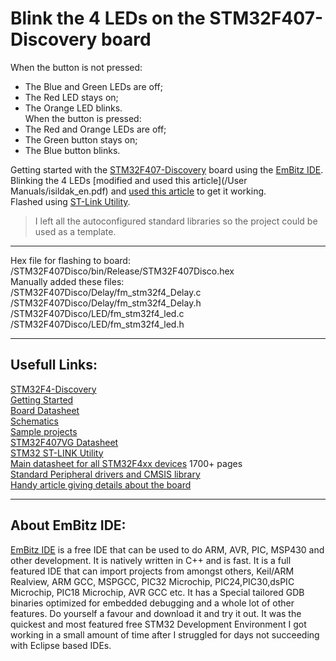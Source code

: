 # Blink the 4 LEDs on the STM32F407-Discovery board  

When the button is not pressed:  
- The Blue and Green LEDs are off;  
- The Red LED stays on;  
- The Orange LED blinks.  
When the button is pressed:  
- The Red and Orange LEDs are off;  
- The Green button stays on;  
- The Blue button blinks.  

Getting started with the [STM32F407-Discovery](https://stm32f4-discovery.net/stm32f4-links/) board using the [EmBitz IDE](https://www.embitz.org/).   Blinking the 4 LEDs [modified and used this article](/User Manuals/isildak_en.pdf) and [used this article](http://www.firmcodes.com/stm32f407-discovery-gpio-tu) to get it working.   
Flashed using [ST-Link Utility](http://www.st.com/en/development-tools/stsw-link004.html). 

>I left all the autoconfigured standard libraries so the project could be used as a template.  

---  
Hex file for flashing to board:  
/STM32F407Disco/bin/Release/STM32F407Disco.hex  
Manually added these files:  
/STM32F407Disco/Delay/fm_stm32f4_Delay.c  
/STM32F407Disco/Delay/fm_stm32f4_Delay.h  
/STM32F407Disco/LED/fm_stm32f4_led.c  
/STM32F407Disco/LED/fm_stm32f4_led.h  


---

## Usefull Links:  
[STM32F4-Discovery](http://www.st.com/web/catalog/tools/FM116/SC959/SS1532/LN1848/PF252419?s_searchtype=partnumber)  
[Getting Started](http://www.st.com/st-web-ui/static/active/en/resource/technical/document/user_manual/DM00037368.pdf)  
[Board Datasheet](http://www.st.com/st-web-ui/static/active/en/resource/technical/document/user_manual/DM00039084.pdf)  
[Schematics](http://www.st.com/st-web-ui/static/active/en/resource/technical/layouts_and_diagrams/schematic_pack/stm32f4discovery_sch.zip)  
[Sample projects](http://www.st.com/web/en/catalog/tools/FM147/CL1794/SC961/SS1743/LN1734/PF257904?s_searchtype=keyword)  
[STM32F407VG Datasheet](http://www.st.com/st-web-ui/static/active/en/resource/technical/document/datasheet/DM00037051.pdf)  
[STM32 ST-LINK Utility](http://www.st.com/web/en/catalog/tools/PF258168)  
[Main datasheet for all STM32F4xx devices](http://www.st.com/st-web-ui/static/active/en/resource/technical/document/reference_manual/DM00031020.pdf) 1700+ pages  
[Standard Peripheral drivers and CMSIS library](http://www.st.com/web/en/catalog/tools/PF257901)  
[Handy article giving details about the board](https://www.badprog.com/electronics-stm32-using-the-push-button-to-switch-on-the-led6-on-the-stm32f3-discovery-board)  


---

## About EmBitz IDE:  
[EmBitz IDE](https://www.embitz.org/) is a free IDE that can be used to do ARM, AVR, PIC, MSP430 and other development. It is natively written in C++ and is fast. It is a full featured IDE that can import projects from amongst others, Keil/ARM Realview, ARM GCC, MSPGCC, PIC32 Microchip, PIC24,PIC30,dsPIC Microchip, PIC18 Microchip, AVR GCC etc. It has a Special tailored GDB binaries optimized for embedded debugging and a whole lot of other features. Do yourself a favour and download it and try it out. It was the quickest and most featured free STM32 Development Environment I got working in a small amount of time after I struggled for days not succeeding with Eclipse based IDEs.  
